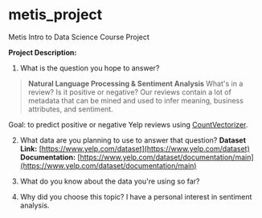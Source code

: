 # metis_project
Metis Intro to Data Science Course Project

**Project Description:**

1. What is the question you hope to answer?
> **Natural Language Processing & Sentiment Analysis** 
> What's in a review? Is it positive or negative? Our reviews contain a lot of
> metadata that can be mined and used to infer meaning, business
> attributes, and sentiment.

Goal: to predict positive or negative Yelp reviews using [CountVectorizer](https://scikit-learn.org/stable/modules/generated/sklearn.feature_extraction.text.CountVectorizer.html).

2. What data are you planning to use to answer that question?
**Dataset Link:** [https://www.yelp.com/dataset](https://www.yelp.com/dataset)
**Documentation:** [https://www.yelp.com/dataset/documentation/main](https://www.yelp.com/dataset/documentation/main)

1. What do you know about the data you're using so far?


2. Why did you choose this topic?
I have a personal interest in sentiment analysis. 
